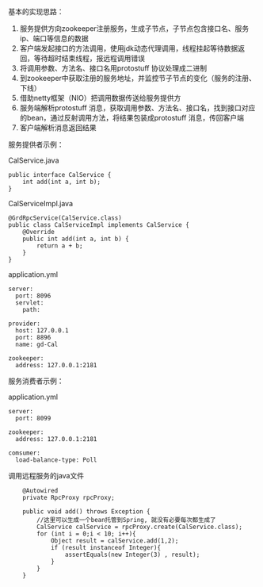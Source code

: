 基本的实现思路：
1. 服务提供方向zookeeper注册服务，生成子节点，子节点包含接口名、服务ip、端口等信息的数据
2. 客户端发起接口的方法调用，使用jdk动态代理调用，线程挂起等待数据返回，等待超时结束线程，报远程调用错误
3. 将调用参数、方法名、接口名用protostuff 协议处理成二进制
4. 到zookeeper中获取注册的服务地址，并监控节子节点的变化（服务的注册、下线）
5. 借助netty框架（NIO）把调用数据传送给服务提供方
6. 服务端解析protostuff 消息，获取调用参数、方法名、接口名，找到接口对应的bean，通过反射调用方法，将结果包装成protostuff 消息，传回客户端
7. 客户端解析消息返回结果

服务提供者示例：

CalService.java
```
public interface CalService {
    int add(int a, int b);
}

```

CalServiceImpl.java
```
@GrdRpcService(CalService.class)
public class CalServiceImpl implements CalService {
    @Override
    public int add(int a, int b) {
        return a + b;
    }
}
```
application.yml
```
server:
  port: 8096
  servlet:
    path:

provider:
  host: 127.0.0.1
  port: 8896
  name: gd-Cal

zookeeper:
  address: 127.0.0.1:2181
```

服务消费者示例：

application.yml
```
server:
  port: 8099

zookeeper:
  address: 127.0.0.1:2181

comsumer:
  load-balance-type: Poll

```
调用远程服务的java文件
```
    @Autowired
    private RpcProxy rpcProxy;

    public void add() throws Exception {
        //这里可以生成一个bean托管到Spring, 就没有必要每次都生成了
        CalService calService = rpcProxy.create(CalService.class);
        for (int i = 0;i < 10; i++){
            Object result = calService.add(1,2);
            if (result instanceof Integer){
                assertEquals(new Integer(3) , result);
            }
        }
    }
```
